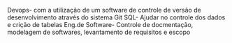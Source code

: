 Devops- com a utilização de um software de controle de versão de desenvolvimento através do sistema Git
SQL- Ajudar no controle dos dados e crição de tabelas 
Eng.de Software- Controle de docmentação, modelagem de softwares, levantamento de requisitos e escopo 
